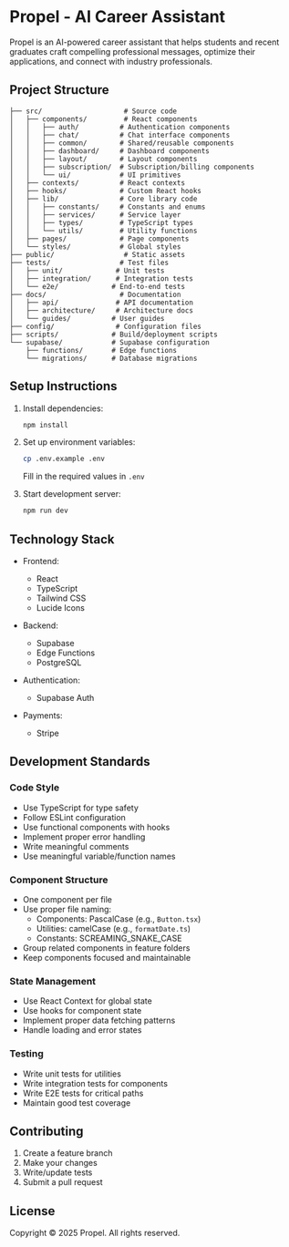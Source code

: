 # Propel - AI Career Assistant

Propel is an AI-powered career assistant that helps students and recent graduates craft compelling professional messages, optimize their applications, and connect with industry professionals.

## Project Structure

```
├── src/                    # Source code
│   ├── components/         # React components
│   │   ├── auth/          # Authentication components
│   │   ├── chat/          # Chat interface components
│   │   ├── common/        # Shared/reusable components
│   │   ├── dashboard/     # Dashboard components
│   │   ├── layout/        # Layout components
│   │   ├── subscription/  # Subscription/billing components
│   │   └── ui/            # UI primitives
│   ├── contexts/          # React contexts
│   ├── hooks/             # Custom React hooks
│   ├── lib/               # Core library code
│   │   ├── constants/     # Constants and enums
│   │   ├── services/      # Service layer
│   │   ├── types/         # TypeScript types
│   │   └── utils/         # Utility functions
│   ├── pages/             # Page components
│   └── styles/            # Global styles
├── public/                 # Static assets
├── tests/                 # Test files
│   ├── unit/             # Unit tests
│   ├── integration/      # Integration tests
│   └── e2e/             # End-to-end tests
├── docs/                  # Documentation
│   ├── api/              # API documentation
│   ├── architecture/     # Architecture docs
│   └── guides/          # User guides
├── config/               # Configuration files
├── scripts/             # Build/deployment scripts
└── supabase/            # Supabase configuration
    ├── functions/       # Edge functions
    └── migrations/      # Database migrations
```

## Setup Instructions

1. Install dependencies:
   ```bash
   npm install
   ```

2. Set up environment variables:
   ```bash
   cp .env.example .env
   ```
   Fill in the required values in `.env`

3. Start development server:
   ```bash
   npm run dev
   ```

## Technology Stack

- Frontend:
  - React
  - TypeScript
  - Tailwind CSS
  - Lucide Icons

- Backend:
  - Supabase
  - Edge Functions
  - PostgreSQL

- Authentication:
  - Supabase Auth

- Payments:
  - Stripe

## Development Standards

### Code Style

- Use TypeScript for type safety
- Follow ESLint configuration
- Use functional components with hooks
- Implement proper error handling
- Write meaningful comments
- Use meaningful variable/function names

### Component Structure

- One component per file
- Use proper file naming:
  - Components: PascalCase (e.g., `Button.tsx`)
  - Utilities: camelCase (e.g., `formatDate.ts`)
  - Constants: SCREAMING_SNAKE_CASE
- Group related components in feature folders
- Keep components focused and maintainable

### State Management

- Use React Context for global state
- Use hooks for component state
- Implement proper data fetching patterns
- Handle loading and error states

### Testing

- Write unit tests for utilities
- Write integration tests for components
- Write E2E tests for critical paths
- Maintain good test coverage

## Contributing

1. Create a feature branch
2. Make your changes
3. Write/update tests
4. Submit a pull request

## License

Copyright © 2025 Propel. All rights reserved.